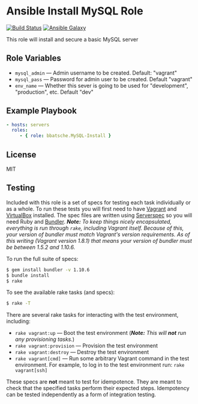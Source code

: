 Ansible Install MySQL Role
==========================

[![Build Status](https://travis-ci.org/bbatsche/Ansible-MySQL-Install-Role.svg?branch=master)](https://travis-ci.org/bbatsche/Ansible-MySQL-Install-Role)
[![Ansible Galaxy](https://img.shields.io/ansible/role/6893.svg)](https://galaxy.ansible.com/detail#/role/6893)

This role will install and secure a basic MySQL server

Role Variables
--------------

- `mysql_admin` &mdash; Admin username to be created. Default: "vagrant"
- `mysql_pass` &mdash; Password for admin user to be created. Default "vagrant"
- `env_name` &mdash; Whether this sever is going to be used for "development", "production", etc. Default "dev"

Example Playbook
----------------

```yml
- hosts: servers
  roles:
     - { role: bbatsche.MySQL-Install }
```

License
-------

MIT

Testing
-------

Included with this role is a set of specs for testing each task individually or as a whole. To run these tests you will first need to have [Vagrant](https://www.vagrantup.com/) and [VirtualBox](https://www.virtualbox.org/) installed. The spec files are written using [Serverspec](http://serverspec.org/) so you will need Ruby and [Bundler](http://bundler.io/). _**Note:** To keep things nicely encapsulated, everything is run through `rake`, including Vagrant itself. Because of this, your version of bundler must match Vagrant's version requirements. As of this writing (Vagrant version 1.8.1) that means your version of bundler must be between 1.5.2 and 1.10.6._

To run the full suite of specs:

```bash
$ gem install bundler -v 1.10.6
$ bundle install
$ rake
```

To see the available rake tasks (and specs):

```bash
$ rake -T
```

There are several rake tasks for interacting with the test environment, including:

- `rake vagrant:up` &mdash; Boot the test environment (_**Note:** This will **not** run any provisioning tasks._)
- `rake vagrant:provision` &mdash; Provision the test environment
- `rake vagrant:destroy` &mdash; Destroy the test environment
- `rake vagrant[cmd]` &mdash; Run some arbitrary Vagrant command in the test environment. For example, to log in to the test environment run: `rake vagrant[ssh]`

These specs are **not** meant to test for idempotence. They are meant to check that the specified tasks perform their expected steps. Idempotency can be tested independently as a form of integration testing.

